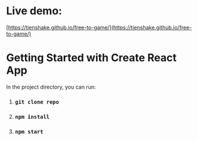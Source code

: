 # Live demo: 

[https://tienshake.github.io/free-to-game/](https://tienshake.github.io/free-to-game/)

# Getting Started with Create React App

In the project directory, you can run:
1. ### `git clone repo`

2. ### `npm install`

3. ### `npm start`






